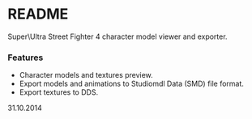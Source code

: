 # README #

Super\Ultra Street Fighter 4 character model viewer and exporter.

### Features ###

* Character models and textures preview.
* Export models and animations to Studiomdl Data (SMD) file format.
* Export textures to DDS.

31.10.2014
